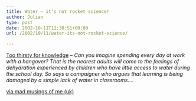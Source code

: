 ```yaml
---
title: Water – it’s not rocket science!
author: Julian
type: post
date: 2002-10-11T12:30:51+00:00
url: /2002/10/11/water-its-not-rocket-science/

---
```

[Too thirsty for knowledge][1] &#8211; _Can you imagine spending every day at work with a hangover? That is the nearest adults will come to the feelings of dehydration experienced by children who have little access to water during the school day. So says a campaigner who argues that learning is being damaged by a simple lack of water in classrooms&#8230;._
  
[via mad musings of me (uk)][2]

 [1]: https://news.bbc.co.uk/1/hi/education/2309107.stm
 [2]: https://gert68.blogspot.com/